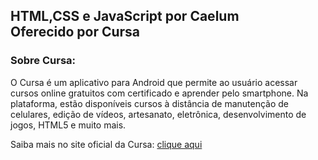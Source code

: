 ## HTML,CSS e JavaScript por Caelum<br>Oferecido por Cursa


### Sobre Cursa:

O Cursa é um aplicativo para Android que permite ao usuário acessar cursos online gratuitos com certificado e aprender pelo smartphone. Na plataforma, estão disponíveis cursos à distância de manutenção de celulares, edição de vídeos, artesanato, eletrônica, desenvolvimento de jogos, HTML5 e muito mais.

Saiba mais no site oficial da Cursa:
<a href='https://cursa.app/pt'>clique aqui</a>